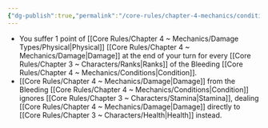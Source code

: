 ```yaml
---
{"dg-publish":true,"permalink":"/core-rules/chapter-4-mechanics/condition-list/bleeding/"}
---
```


- You suffer 1 point of [[Core Rules/Chapter 4 ~ Mechanics/Damage Types/Physical\|Physical]] [[Core Rules/Chapter 4 ~ Mechanics/Damage\|Damage]] at the end of your turn for every [[Core Rules/Chapter 3 ~ Characters/Ranks\|Ranks]] of the Bleeding [[Core Rules/Chapter 4 ~ Mechanics/Conditions\|Condition]]. 
- [[Core Rules/Chapter 4 ~ Mechanics/Damage\|Damage]] from the Bleeding [[Core Rules/Chapter 4 ~ Mechanics/Conditions\|Condition]] ignores [[Core Rules/Chapter 3 ~ Characters/Stamina\|Stamina]], dealing [[Core Rules/Chapter 4 ~ Mechanics/Damage\|Damage]] directly to [[Core Rules/Chapter 3 ~ Characters/Health\|Health]] instead.